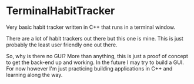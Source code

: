 # TerminalHabitTracker
Very basic habit tracker written in C++ that runs in a terminal window.

There are a lot of habit trackers out there but this one is mine. This is just probably the least user friendly one out there.

So, why is there no GUI?
More than anything, this is just a proof of concept to get the back-end up and working. 
In the future I may try to build a GUI. For now however I'm just practicing building applications in C++ and learning along the way.